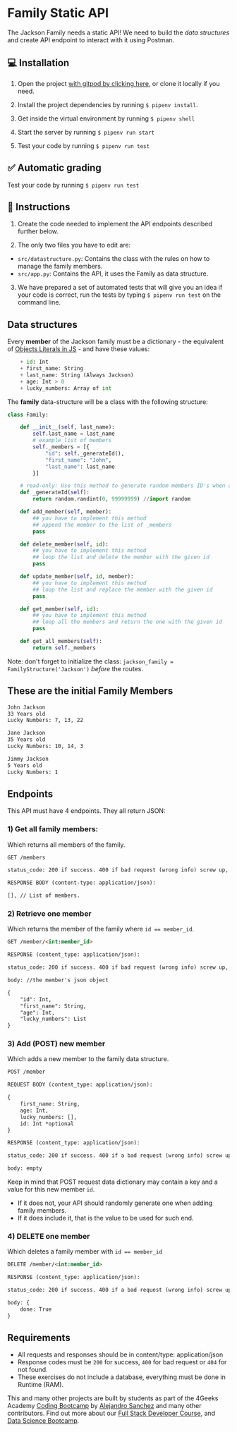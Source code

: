 <!-- hide -->
# Family Static API
<!-- endhide -->

The Jackson Family needs a static API! We need to build the *data structures* and create API endpoint to interact with it using Postman.

## 💻 Installation

1. Open the project [with gitpod by clicking here](https://gitpod.io#https://github.com/breatheco-de/exercise-family-static-api), or clone it locally if you need. 

2. Install the project dependencies by running `$ pipenv install`.

3. Get inside the virtual environment by running `$ pipenv shell`

4. Start the server by running `$ pipenv run start`

5. Test your code by running `$ pipenv run test`

## ✅ Automatic grading

Test your code by running `$ pipenv run test`

## 📝 Instructions

1) Create the code needed to implement the API endpoints described further below.  

2) The only two files you have to edit are:  

- `src/datastructure.py`: Contains the class with the rules on how to manage the family members.  
- `src/app.py`: Contains the API, it uses the Family as data structure. 
	
3) We have prepared a set of automated tests that will give you an idea if your code is correct, run the tests by typing `$ pipenv run test` on the command line.  

## Data structures

Every **member** of the Jackson family must be a dictionary - the equivalent of [Objects Literals in JS](https://developer.mozilla.org/en-US/docs/Web/JavaScript/Guide/Working_with_Objects) - and have these values:

```python
    + id: Int
    + first_name: String
    + last_name: String (Always Jackson)
    + age: Int > 0
    + lucky_numbers: Array of int
```
The **family** data-structure will be a class with the following structure:

```python
class Family:

    def __init__(self, last_name):
        self.last_name = last_name
        # example list of members
        self._members = [{
            "id": self._generateId(),
            "first_name": "John",
            "last_name": last_name
        }]

    # read-only: Use this method to generate random members ID's when adding members into the list
    def _generateId(self):
        return random.randint(0, 99999999) //import random 

    def add_member(self, member):
        ## you have to implement this method
        ## append the member to the list of _members
        pass

    def delete_member(self, id):
        ## you have to implement this method
        ## loop the list and delete the member with the given id
        pass

    def update_member(self, id, member):
        ## you have to implement this method
        ## loop the list and replace the member with the given id
        pass

    def get_member(self, id):
        ## you have to implement this method
        ## loop all the members and return the one with the given id
        pass

    def get_all_members(self):
        return self._members
```

Note: don't forget to initialize the class: `jackson_family = FamilyStructure('Jackson')` *before* the routes.

## These are the initial Family Members

```md
John Jackson
33 Years old
Lucky Numbers: 7, 13, 22

Jane Jackson
35 Years old
Lucky Numbers: 10, 14, 3

Jimmy Jackson
5 Years old
Lucky Numbers: 1
```

## Endpoints

This API must have 4 endpoints. They all return JSON:

### 1) Get all family members:

Which returns all members of the family.

```md
GET /members

status_code: 200 if success. 400 if bad request (wrong info) screw up, 500 if the server encounter an error

RESPONSE BODY (content-type: application/json):

[], // List of members.

```

### 2) Retrieve one member

Which returns the member of the family where `id == member_id`.

```md
GET /member/<int:member_id>

RESPONSE (content_type: application/json):

status_code: 200 if success. 400 if bad request (wrong info) screw up, 500 if the server encounter an error

body: //the member's json object

{
    "id": Int,
    "first_name": String,
    "age": Int,
    "lucky_numbers": List
}

```

### 3) Add (POST) new member

Which adds a new member to the family data structure.

```md
POST /member

REQUEST BODY (content_type: application/json):

{
    first_name: String,
    age: Int,
    lucky_numbers: [],
    id: Int *optional
}

RESPONSE (content_type: application/json):

status_code: 200 if success. 400 if a bad request (wrong info) screw up, 500 if the server encounters an error

body: empty
```

Keep in mind that POST request data dictionary may contain a key and a value for this new member `id`.
- If it does not, your API should randomly generate one when adding family members.
- If it does include it, that is the value to be used for such end.

### 4) DELETE one member

Which deletes a family member with `id == member_id`

```md
DELETE /member/<int:member_id>

RESPONSE (content_type: application/json):

status_code: 200 if success. 400 if a bad request (wrong info) screw up, 500 if the server encounters an error

body: {
    done: True
}    

```

## Requirements

- All requests and responses should be in content/type: application/json
- Response codes must be `200` for success, `400` for bad request or `404` for not found.
- These exercises do not include a database, everything must be done in Runtime (RAM).

This and many other projects are built by students as part of the 4Geeks Academy [Coding Bootcamp](https://4geeksacademy.com/us/coding-bootcamp) by [Alejandro Sanchez](https://twitter.com/alesanchezr) and many other contributors. Find out more about our [Full Stack Developer Course](https://4geeksacademy.com/us/coding-bootcamps/part-time-full-stack-developer), and [Data Science Bootcamp](https://4geeksacademy.com/us/coding-bootcamps/datascience-machine-learning).
